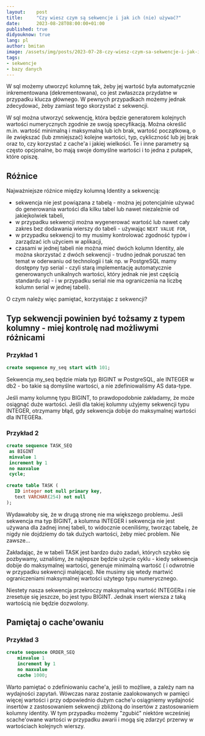 ```yaml
---
layout:    post
title:     "Czy wiesz czym są sekwencje i jak ich (nie) używać?"
date:      2023-08-28T08:00:00+01:00
published: true
didyouknow: true
lang: pl
author: bmitan
image: /assets/img/posts/2023-07-28-czy-wiesz-czym-sa-sekwencje-i-jak-ich-uzywac/sequence.webp
tags:
- sekwencje
- bazy danych
---
```


W sql możemy utworzyć kolumnę tak, żeby jej wartość była automatycznie inkrementowana (dekrementowana), co jest zwłaszcza przydatne w przypadku klucza głównego. W pewnych przypadkach możemy jednak zdecydować, żeby zamiast tego skorzystać z sekwencji.

W sql można utworzyć sekwencję, która będzie generatorem kolejnych wartości numerycznych zgodnie ze swoją specyfikacją. Można określić m.in. wartość minimalną i maksymalną lub ich brak, wartość początkową, o ile zwiększać (lub zmniejszać) kolejne wartości, typ, cykliczność lub jej brak oraz to, czy korzystać z cache'a i jakiej wielkości. Te i inne parametry są często opcjonalne, bo mają swoje domyślne wartości i to jedna z pułapek, które opiszę.

## Różnice
Najważniejsze różnice między kolumną Identity a sekwencją:

- sekwencja nie jest powiązana z tabelą - można jej potencjalnie używać do generowania wartości dla kilku tabel lub nawet niezależnie od jakiejkolwiek tabeli,
- w przypadku sekwencji można wygenerować wartość lub nawet cały zakres bez dodawania wierszy do tabeli - używając `NEXT VALUE FOR`,
- w przypadku sekwencji to my musimy kontrolować zgodność typów i zarządzać ich użyciem w aplikacji,
- czasami w jednej tabeli nie można mieć dwóch kolumn Identity, ale można skorzystać z dwóch sekwencji - trudno jednak poruszać ten temat w oderwaniu od technologii i tak np. w PostgreSQL mamy dostępny typ serial - czyli starą implementację automatycznie generowanych unikalnych wartości, który jednak nie jest częścią standardu sql - i w przypadku serial nie ma ograniczenia na liczbę kolumn serial w jednej tabeli).

O czym należy więc pamiętać, korzystając z sekwencji?

## Typ sekwencji powinien być tożsamy z typem kolumny - miej kontrolę nad możliwymi różnicami

### Przykład 1
```sql
create sequence my_seq start with 101;
```
Sekwencja my_seq będzie miała typ BIGINT w PostgreSQL, ale INTEGER w db2 - bo takie są domyślne wartości, a nie zdefiniowaliśmy AS data-type.

Jeśli mamy kolumnę typu BIGINT, to prawdopodobnie zakładamy, że może osiągnąć duże wartości. Jeśli dla takiej kolumny użyjemy sekwencji typu INTEGER, otrzymamy błąd, gdy sekwencja dobije do maksymalnej wartości dla INTEGERa.

### Przykład 2
```sql
create sequence TASK_SEQ
 as BIGINT
 minvalue 1
 increment by 1
 no maxvalue
 cycle;
 
create table TASK (
   ID integer not null primary key,
   text VARCHAR(254) not null
);
```

Wydawałoby się, że w drugą stronę nie ma większego problemu. Jeśli sekwencja ma typ BIGINT, a kolumna INTEGER i sekwencja nie jest używana dla żadnej innej tabeli, to widocznie oceniliśmy, tworząc tabelę, że nigdy nie dojdziemy do tak dużych wartości, żeby mieć problem. Nie zawsze...

Zakładając, że w tabeli TASK jest bardzo dużo zadań, których szybko się pozbywamy, uznaliśmy, że najlepsze będzie użycie cyklu - kiedy sekwencja dobije do maksymalnej wartości, generuje minimalną wartość ( i odwrotnie w przypadku sekwencji malejącej). Nie musimy się wtedy martwić ograniczeniami maksymalnej wartości użytego typu numerycznego.

Niestety nasza sekwencja przekroczy maksymalną wartość INTEGERa i nie zresetuje się jeszcze, bo jest typu BIGINT. Jednak insert wiersza z taką wartością nie będzie dozwolony.

## Pamiętaj o cache'owaniu

### Przykład 3
```sql
create sequence ORDER_SEQ
    minvalue 1
    increment by 1
    no maxvalue
    cache 1000;
```
Warto pamiętać o zdefiniowaniu cache'a, jeśli to możliwe, a zależy nam na wydajności zapytań. Wówczas naraz zostanie zaalokowanych w pamięci więcej wartości i przy odpowiednio dużym cache'u osiągniemy wydajność insertów z zastosowaniem sekwencji zbliżoną do insertów z zastosowaniem kolumny identity. W tym przypadku możemy "zgubić" niektóre wcześniej scache'owane wartości w przypadku awarii i mogą się zdarzyć przerwy w wartościach kolejnych wierszy.